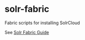 solr-fabric
===========

Fabric scripts for installing SolrCloud

See [Solr Fabric Guide](./solr-fabric-guide.md)
